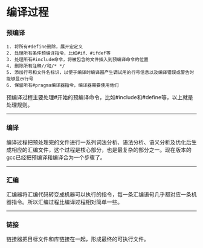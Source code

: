 # 编译过程

### 预编译

```
1. 将所有#define删除，展开宏定义
2. 处理所有条件预编译指令，比如#if、#ifdef等
3. 处理所有#include命令，将被包含的文件插入到预编译命令的位置
4. 删除所有注释//和/* */
5. 添加行号和文件名标识，以便于编译时编译器产生调试用的行号信息以及编译错误或警告时能够显示行号
6. 保留所有#pragma编译器指令，编译器需要使用他们
```

预编译过程主要处理#开始的预编译命令，比如#include和#define等，以上就是处理规则。

------

### 编译

编译过程把预处理完的文件进行一系列词法分析、语法分析、语义分析及优化后生成相应的汇编文件，这个过程是核心部分，也是最复杂的部分之一。现在版本的gcc已经把预编译和编译合为一个步骤了。

------

### 汇编

汇编器将汇编代码转变成机器可以执行的指令，每一条汇编语句几乎都对应一条机器指令。所以汇编过程比编译过程相对简单一些。

------

### 链接

链接器把目标文件和库链接在一起，形成最终的可执行文件。